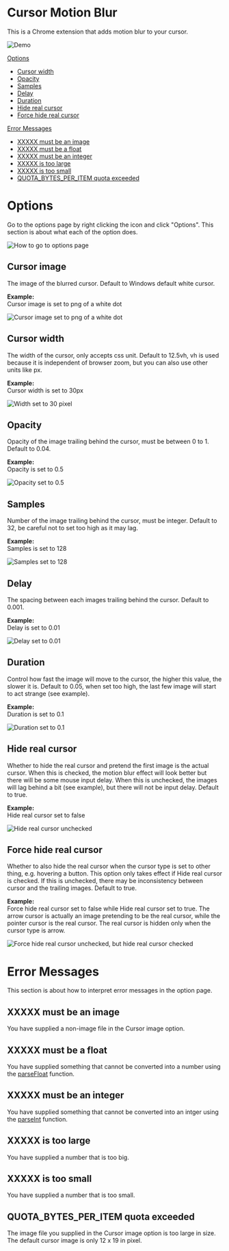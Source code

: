 # Cursor Motion Blur
This is a Chrome extension that adds motion blur to your cursor.

![Demo](docs-img/moblur.gif)

[Options](#options)
- [Cursor width](#cursor-width)
- [Opacity](#opacity)
- [Samples](#samples)
- [Delay](#delay)
- [Duration](#duration)
- [Hide real cursor](#hide-real-cursor)
- [Force hide real cursor](#force-hide-real-cursor)

[Error Messages](#error-messages)
- [XXXXX must be an image](#xxxxx-must-be-an-image)
- [XXXXX must be a float](#xxxxx-must-be-a-float)
- [XXXXX must be an integer](#xxxxx-must-be-an-integer)
- [XXXXX is too large](#xxxxx-is-too-large)
- [XXXXX is too small](#xxxxx-is-too-small)
- [QUOTA_BYTES_PER_ITEM quota exceeded](#quota_bytes_per_item-quota-exceeded)

# Options
Go to the options page by right clicking the icon and click "Options". This section is about what each of the option does.

![How to go to options page](docs-img/gotooptions.gif)
## Cursor image
The image of the blurred cursor. Default to Windows default white cursor.

**Example:**<br />
Cursor image is set to png of a white dot

![Cursor image set to png of a white dot](docs-img/moblur_curimg.gif)

## Cursor width
The width of the cursor, only accepts css unit. Default to 12.5vh, vh is used because it is independent of browser zoom, but you can also use other units like px.

**Example:**<br />
Cursor width is set to 30px

![Width set to 30 pixel](docs-img/moblur_curwidth.gif)

## Opacity
Opacity of the image trailing behind the cursor, must be between 0 to 1. Default to 0.04.

**Example:**<br />
Opacity is set to 0.5

![Opacity set to 0.5](docs-img/moblur_opacity.gif)

## Samples
Number of the image trailing behind the cursor, must be integer. Default to 32, be careful not to set too high as it may lag.

**Example:**<br />
Samples is set to 128

![Samples set to 128](docs-img/moblur_samples.gif)

## Delay
The spacing between each images trailing behind the cursor. Default to 0.001.

**Example:**<br />
Delay is set to 0.01

![Delay set to 0.01](docs-img/moblur_delay.gif)

## Duration
Control how fast the image will move to the cursor, the higher this value, the slower it is. Default to 0.05, when set too high, the last few image will start to act strange (see example).

**Example:**<br />
Duration is set to 0.1

![Duration set to 0.1](docs-img/moblur_duration.gif)

## Hide real cursor
Whether to hide the real cursor and pretend the first image is the actual cursor. When this is checked, the motion blur effect will look better but there will be some mouse input delay. When this is unchecked, the images will lag behind a bit (see example), but there will not be input delay. Default to true.

**Example:**<br />
Hide real cursor set to false

![Hide real cursor unchecked](docs-img/moblur_hide.gif)

## Force hide real cursor
Whether to also hide the real cursor when the cursor type is set to other thing, e.g. hovering a button. This option only takes effect if Hide real cursor is checked. If this is unchecked, there may be inconsistency between cursor and the trailing images. Default to true.

**Example:**<br />
Force hide real cursor set to false while Hide real cursor set to true. The arrow cursor is actually an image pretending to be the real cursor, while the pointer cursor is the real cursor. The real cursor is hidden only when the cursor type is arrow.

![Force hide real cursor unchecked, but hide real cursor checked](docs-img/moblur_force.gif)

# Error Messages
This section is about how to interpret error messages in the option page.
## XXXXX must be an image
You have supplied a non-image file in the Cursor image option.

## XXXXX must be a float
You have supplied something that cannot be converted into a number using the [parseFloat](https://developer.mozilla.org/en-US/docs/Web/JavaScript/Reference/Global_Objects/parseFloat) function.

## XXXXX must be an integer
You have supplied something that cannot be converted into an intger using the [parseInt](https://developer.mozilla.org/en-US/docs/Web/JavaScript/Reference/Global_Objects/parseInt) function.

## XXXXX is too large
You have supplied a number that is too big.

## XXXXX is too small
You have supplied a number that is too small.

## QUOTA_BYTES_PER_ITEM quota exceeded
The image file you supplied in the Cursor image option is too large in size. The default cursor image is only 12 x 19 in pixel.
